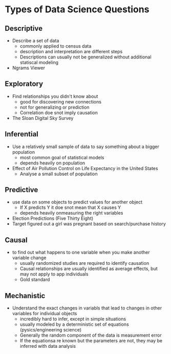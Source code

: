 # Types of Data Science Questions

##  Descriptive
* Describe a set of data
  * commonly applied to census data
  * description and interpretation are different steps
  * Descriptions can usually not be generalized without additional statiscal modeling
* Ngrams Viewer

##  Exploratory
* Find relationships you didn't know about
  * good for discovering new connections
  * not for generalizing or prediction
  * Correlation doe snot imply causation
* The Sloan Digital Sky Survey

##  Inferential
* Use a relatively small sample of data to say something about a bigger population
  * most common goal of statistical models
  * depends heavily on population
* Effect of Air Pollution Control on Life Expectancy in the United States
  * Analyse a small subset of population

## Predictive
* use data on some objects to predict values for another object
  * If X predicts Y it doe snot mean that X causes Y
  * depends heavily onmeasuring the right variables
* Election Predictions (Five Thirty Eight)
* Target figured out a girl was pregnant based on search/purchase history

##  Causal
* to find out what happens to one variable when you make another variable change
  * usually randomized studies are required to identify causation
  * Causal relationships are usually identified as average effects, but may not apply to app individuals
  * Gold standard

##  Mechanistic
* Understand the exact changes in variabls that lead to changes in other variables for individual objects
  * incredibly hard to infer, except in simple situations
  * usually modeled by a deterministic set of equations (pysics/engineering science)
  * Generally the random component of the data is measurement error
  * If the equationsa re known but the parameters are not, they may be inferred with data analysis